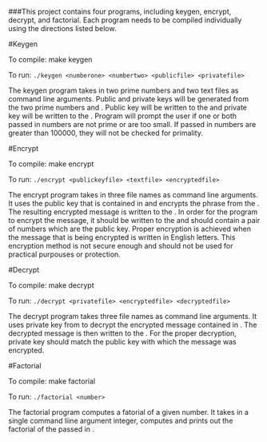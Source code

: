 ###This project contains four programs, including keygen, encrypt, decrypt, and factorial. Each program needs to be compiled individually using the directions listed below.

#Keygen

To compile: make keygen

To run: `./keygen <numberone> <numbertwo> <publicfile> <privatefile>`

The keygen program takes in two prime numbers and two text files as command line arguments. Public and private keys will be generated from the two prime numbers <numberone> and <numbertwo>. Public key will be written to the <publicfile> and private key will be written to the <privatefile>. Program will prompt the user if one or both passed in numbers are not prime or are too small. If passed in numbers are greater than 100000, they will not be checked for primality.

#Encrypt

To compile: make encrypt

To run: `./encrypt <publickeyfile> <textfile> <encryptedfile>`

The encrypt program takes in three file names as command line arguments. It uses the public key that is contained in <publickeyfile> and encrypts the phrase from the <textfile>. The resulting encrypted message is written to the <encryptedfile>. In order for the program to encrypt the message, it should be written to the <textfile> and <publickeyfile> should contain a pair of numbers which are the public key. Proper encryption is achieved when the message that is being encrypted is written in English letters. This encryption method is not secure enough and should not be used for practical purpouses or protection.

#Decrypt

To compile: make decrypt

To run: `./decrypt <privatefile> <encryptedfile> <decryptedfile>`

The decrypt program takes three file names as command line arguments. It uses private key from <privatefile> to decrypt the encrypted message contained in <encryptedfile>. The decrypted message is then written to the <decryptedfile>. For the proper decryption, private key should match the public key with which the message was encrypted. 

#Factorial

To compile: make factorial

To run: `./factorial <number>`

The factorial program computes a fatorial of a given number. It takes in a single command liine argument <number> integer, computes and prints out the factorial of the passed in <number>. 
